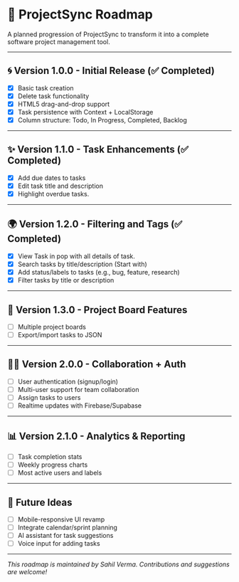 # 🔺 ProjectSync Roadmap

A planned progression of ProjectSync to transform it into a complete software project management tool.

---

## 🌀 Version 1.0.0 - Initial Release (✅ Completed)

- [x] Basic task creation
- [x] Delete task functionality
- [x] HTML5 drag-and-drop support
- [x] Task persistence with Context + LocalStorage
- [x] Column structure: Todo, In Progress, Completed, Backlog

---

## ✨ Version 1.1.0 - Task Enhancements (✅ Completed)

- [x] Add due dates to tasks
- [x] Edit task title and description
- [x] Highlight overdue tasks.

---

## 🌍 Version 1.2.0 - Filtering and Tags (✅ Completed)

- [x] View Task in pop with all details of task.
- [x] Search tasks by title/description (Start with)
- [x] Add status/labels to tasks (e.g., bug, feature, research)
- [x] Filter tasks by title or description

---

## 📄 Version 1.3.0 - Project Board Features

- [ ] Multiple project boards
- [ ] Export/import tasks to JSON

---

## 🧑‍💼 Version 2.0.0 - Collaboration + Auth

- [ ] User authentication (signup/login)
- [ ] Multi-user support for team collaboration
- [ ] Assign tasks to users
- [ ] Realtime updates with Firebase/Supabase

---

## 📊 Version 2.1.0 - Analytics & Reporting

- [ ] Task completion stats
- [ ] Weekly progress charts
- [ ] Most active users and labels

---

## 🔧 Future Ideas

- [ ] Mobile-responsive UI revamp
- [ ] Integrate calendar/sprint planning
- [ ] AI assistant for task suggestions
- [ ] Voice input for adding tasks

---

_This roadmap is maintained by Sahil Verma. Contributions and suggestions are welcome!_
